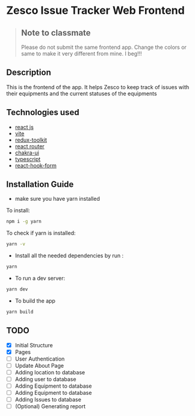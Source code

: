 # Zesco Issue Tracker Web Frontend

> ## Note to classmate
>
> Please do not submit the same frontend app. Change the colors or same to make it very different from mine. I beg!!!

## Description

This is the frontend of the app. It helps Zesco to keep track of issues with their equipments and the current statuses of the equipments

## Technologies used

- [react js](https://reactjs.org/)
- [vite](https://vitejs.dev/)
- [redux-toolkit](https://redux-toolkit.js.org/)
- [react router](https://reactrouter.com/)
- [chakra-ui](https://chakra-ui.com/)
- [typescript](https://www.typescriptlang.org/)
- [react-hook-form](https://react-hook-form.com/)

## Installation Guide

- make sure you have yarn installed

To install:

```bash
npm i -g yarn
```

To check if yarn is installed:

```bash
yarn -v
```

- Install all the needed dependencies by run :

```bash
yarn
```

- To run a dev server:

```bash
yarn dev
```

- To build the app

```bash
yarn build
```

## TODO

- [x] Initial Structure
- [x] Pages
- [ ] User Authentication
- [ ] Update About Page
- [ ] Adding location to database
- [ ] Adding user to database
- [ ] Adding Equipment to database
- [ ] Adding Equipment to database
- [ ] Adding Issues to database
- [ ] (Optional) Generating report
